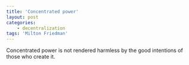 ```yaml
---
title: 'Concentrated power'
layout: post
categories:
    - decentralization
tags: 'Milton Friedman'
---
```


Concentrated power is not rendered harmless by the good intentions of those who create it.
